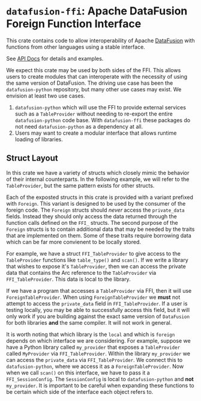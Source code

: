 <!---
  Licensed to the Apache Software Foundation (ASF) under one
  or more contributor license agreements.  See the NOTICE file
  distributed with this work for additional information
  regarding copyright ownership.  The ASF licenses this file
  to you under the Apache License, Version 2.0 (the
  "License"); you may not use this file except in compliance
  with the License.  You may obtain a copy of the License at

    http://www.apache.org/licenses/LICENSE-2.0

  Unless required by applicable law or agreed to in writing,
  software distributed under the License is distributed on an
  "AS IS" BASIS, WITHOUT WARRANTIES OR CONDITIONS OF ANY
  KIND, either express or implied.  See the License for the
  specific language governing permissions and limitations
  under the License.
-->

# `datafusion-ffi`: Apache DataFusion Foreign Function Interface

This crate contains code to allow interoperability of Apache [DataFusion]
with functions from other languages using a stable interface.

See [API Docs] for details and examples.

We expect this crate may be used by both sides of the FFI. This allows users
to create modules that can interoperate with the necessity of using the same
version of DataFusion. The driving use case has been the `datafusion-python`
repository, but many other use cases may exist. We envision at least two
use cases.

1. `datafusion-python` which will use the FFI to provide external services such
as a `TableProvider` without needing to re-export the entire `datafusion-python`
code base. With `datafusion-ffi` these packages do not need `datafusion-python`
as a dependency at all.
2. Users may want to create a modular interface that allows runtime loading of
libraries.

## Struct Layout

In this crate we have a variety of structs which closely mimic the behavior of
their internal counterparts. In the following example, we will refer to the
`TableProvider`, but the same pattern exists for other structs.

Each of the exposted structs in this crate is provided with a variant prefixed
with `Foreign`. This variant is designed to be used by the consumer of the
foreign code. The `Foreign` structs should *never* access the `private_data`
fields. Instead they should only access the data returned through the function
calls defined on the `FFI_` structs. The second purpose of the `Foreign`
structs is to contain additional data that may be needed by the traits that
are implemented on them. Some of these traits require borrowing data which
can be far more convienent to be locally stored.

For example, we have a struct `FFI_TableProvider` to give access to the
`TableProvider` functions like `table_type()` and `scan()`. If we write a
library that wishes to expose it's `TableProvider`, then we can access the
private data that contains the Arc reference to the `TableProvider` via
`FFI_TableProvider`. This data is local to the library.

If we have a program that accesses a `TableProvider` via FFI, then it
will use `ForeignTableProvider`. When using `ForeignTableProvider` we **must**
not attempt to access the `private_data` field in `FFI_TableProvider`. If a
user is testing locally, you may be able to successfully access this field, but
it will only work if you are building against the exact same version of
`DataFusion` for both libraries **and** the same compiler. It will not work
in general.

It is worth noting that which library is the `local` and which is `foreign`
depends on which interface we are considering. For example, suppose we have a
Python library called `my_provider` that exposes a `TableProvider` called
`MyProvider` via `FFI_TableProvider`. Within the library `my_provider` we can
access the `private_data` via `FFI_TableProvider`. We connect this to
`datafusion-python`, where we access it as a `ForeignTableProvider`. Now when
we call `scan()` on this interface, we have to pass it a `FFI_SessionConfig`.
The `SessionConfig` is local to `datafusion-python` and **not** `my_provider`.
It is important to be careful when expanding these functions to be certain which
side of the interface each object refers to.

[datafusion]: https://datafusion.apache.org
[api docs]: http://docs.rs/datafusion-ffi/latest
